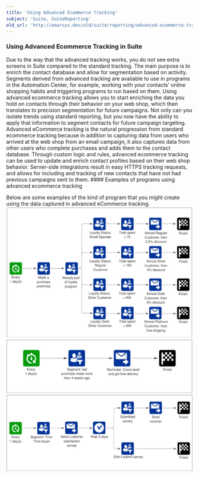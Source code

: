 ```yaml
---
title: 'Using Advanced Ecommerce Tracking'
subject: 'Suite, SuiteReporting'
old_url: 'http://emarsys.dev/old/suite/reporting/advanced-ecommerce-tracking/'
---
```


### Using Advanced Ecommerce Tracking in Suite

 Due to the way that the advanced tracking works, you do not see extra screens in Suite compared to the standard tracking. The main purpose is to enrich the contact database and allow for segmentation based on activity. Segments derived from advanced tracking are available to use in programs in the Automation Center, for example, working with your contacts’ online shopping habits and triggering programs to run based on them. Using advanced ecommerce tracking allows you to start enriching the data you hold on contacts through their behavior on your web shop, which then translates to precision segmentation for future campaigns. Not only can you isolate trends using standard reporting, but you now have the ability to apply that information to segment contacts for future campaign targeting. Advanced eCommerce tracking is the natural progression from standard ecommerce tracking because in addition to capturing data from users who arrived at the web shop from an email campaign, it also captures data from other users who complete purchases and adds them to the contact database. Through custom logic and rules, advanced ecommerce tracking can be used to update and enrich contact profiles based on their web shop behavior. Server-side integrations result in easy HTTPS tracking requests, and allows for including and tracking of new contacts that have not had previous campaigns sent to them. #### Examples of programs using advanced ecommerce tracking

 Below are some examples of the kind of program that you might create using the data captured in advanced eCommerce tracking. ![Loyalty Program](/assets/images/2014/04/Ecommerce_tracking-016-058.jpg)![Reactivation](/assets/images/2014/04/Ecommerce_tracking-016-059.jpg)![Customer satisfaction survey](/assets/images/2014/04/Ecommerce_tracking-017-107.jpg)